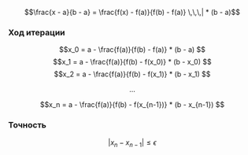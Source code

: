 $$\frac{x - a}{b - a} = \frac{f(x) - f(a)}{f(b) - f(a)} \,\,\,| * (b - a)$$

### Ход итерации

$$x_0 = a - \frac{f(a)}{f(b) - f(a)} * (b - a) $$
$$x_1 = a - \frac{f(a)}{f(b) - f(x_0)} * (b - x_0) $$
$$x_2 = a - \frac{f(a)}{f(b) - f(x_1)} * (b - x_1) $$

$$...$$

$$x_n = a - \frac{f(a)}{f(b) - f(x_{n-1})} * (b - x_{n-1}) $$

### Точность

$$|x_n - x_{n-1}| \leq \epsilon $$
